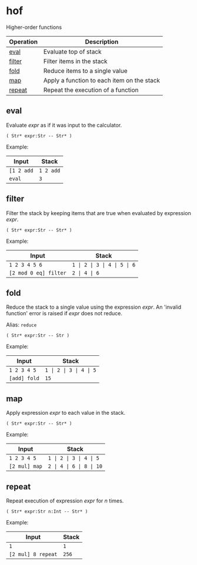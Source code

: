 <!-- Document generated by "gen-doc"; DO NOT EDIT -->

# hof

Higher-order functions

| Operation         | Description
|-------------------|---------------
| [eval](#eval)     | Evaluate top of stack
| [filter](#filter) | Filter items in the stack
| [fold](#fold)     | Reduce items to a single value
| [map](#map)       | Apply a function to each item on the stack
| [repeat](#repeat) | Repeat the execution of a function


## eval

Evaluate *expr* as if it was input to the calculator.

	( Str* expr:Str -- Str* )

Example:

<!-- test: eval -->

| Input      | Stack
|------------|---------------
| `[1 2 add` | `1 2 add` 
| `eval    ` | `3` 

## filter

Filter the stack by keeping items that are true when evaluated by
expression *expr*.

	( Str* expr:Str -- Str* )

Example:

<!-- test: filter -->

| Input                 | Stack
|-----------------------|---------------
| `1 2 3 4 5 6        ` | `1 \| 2 \| 3 \| 4 \| 5 \| 6` 
| `[2 mod 0 eq] filter` | `2 \| 4 \| 6` 

## fold

Reduce the stack to a single value using the expression *expr*. An
'invalid function' error is raised if *expr* does not reduce.

Alias: `reduce`

	( Str* expr:Str -- Str )

Example:

<!-- test: fold -->

| Input        | Stack
|--------------|---------------
| `1 2 3 4 5 ` | `1 \| 2 \| 3 \| 4 \| 5` 
| `[add] fold` | `15` 

## map

Apply expression *expr* to each value in the stack.

	( Str* expr:Str -- Str* )

Example:

<!-- test: map -->

| Input         | Stack
|---------------|---------------
| `1 2 3 4 5  ` | `1 \| 2 \| 3 \| 4 \| 5` 
| `[2 mul] map` | `2 \| 4 \| 6 \| 8 \| 10` 

## repeat

Repeat execution of expression *expr* for *n* times.

	( Str* expr:Str n:Int -- Str* )

Example:

<!-- test: repeat -->

| Input              | Stack
|--------------------|---------------
| `1               ` | `1` 
| `[2 mul] 8 repeat` | `256` 

